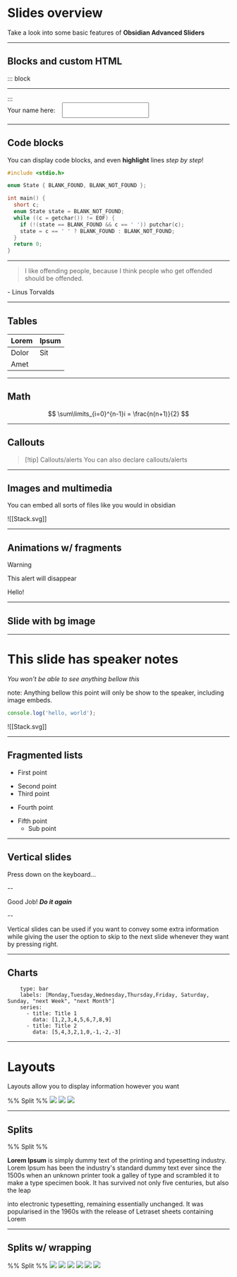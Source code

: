 # Slides overview

Take a look into some basic features of **Obsidian Advanced Sliders**

---

## Blocks and custom HTML

::: block <!-- element style="width: 100%; padding-inline: 5rem;" -->
<hr>
:::

<form>
<label for="form-input" style="display: flex; gap: 1rem; align-items: center;">
<span>Your name here: </span>
<input name="form-input" id="form-input" type="text" style="padding: 0.5rem;">
</label>
</form>

---

## Code blocks

You can display code blocks, and even **highlight** lines *step by step*!

```c [3|5-12|8,11|9,10]
#include <stdio.h>

enum State { BLANK_FOUND, BLANK_NOT_FOUND };

int main() {
  short c;
  enum State state = BLANK_NOT_FOUND;
  while ((c = getchar()) != EOF) {
    if (!(state == BLANK_FOUND && c == ' ')) putchar(c);
    state = c == ' ' ? BLANK_FOUND : BLANK_NOT_FOUND;
  }
  return 0;
}
```

---

> I like offending people, because I think people who get offended should be offended.

\- Linus Torvalds

---

## Tables

| Lorem | Ipsum |
| ----- | ----- |
| Dolor | Sit   |
| Amet  |       |

---

## Math

$$
\sum\limits_{i=0}^{n-1}i = \frac{n(n+1)}{2}
$$

---

## Callouts

> [!tip] Callouts/alerts
> You can also declare callouts/alerts

---

## Images and multimedia

You can embed all sorts of files like you would in obsidian

![[Stack.svg]]

---

## Animations w/ fragments 

> [!warning]
> This alert will disappear
<!-- element class=" fragment fade-out" -->

Hello! <!-- element class="fragment fade-left" data-fragment-index="1"-->

---

## Slide with bg image <!-- element style="color: black; padding: 1rem; background-color: white; border-radius: 1rem; box-shadow: 0 0 20px rgb(0, 0, 0, 0.5)" -->


<!-- slide bg="https://picsum.photos/seed/picsum/800/600" -->

---

# This slide has speaker notes

*You won't be able to see anything bellow this*

note: Anything bellow this point will only be show to the speaker, including image embeds.

```javascript
console.log('hello, world');
```

![[Stack.svg]]

---

## Fragmented lists

- First point
+ Second point
+ Third point
- Fourth point
+ Fifth point
  - Sub point
---

## Vertical slides

Press down on the keyboard...

--

Good Job! ***Do it again***

--


Vertical slides can be used if you want to convey some extra information while giving the user the option to skip to the next slide whenever they want by pressing right.

---

## Charts


```chart
    type: bar
    labels: [Monday,Tuesday,Wednesday,Thursday,Friday, Saturday, Sunday, "next Week", "next Month"]
    series:
      - title: Title 1
        data: [1,2,3,4,5,6,7,8,9]
      - title: Title 2
        data: [5,4,3,2,1,0,-1,-2,-3]
```

---
# Layouts

Layouts allow you to display information however you want

%% Split %%
<split even gap="1">
![](https://picsum.photos/id/1005/250/250) 
![](https://picsum.photos/id/1010/250/250) 
![](https://picsum.photos/id/1025/250/250) 
</split>

---

## Splits

%% Split %%
<split left="2" right="1" gap="2">

**Lorem Ipsum** is simply dummy text of the printing and typesetting industry. Lorem Ipsum has been the industry's standard dummy text ever since the 1500s
when an unknown printer took a galley of type and scrambled it to make a type specimen book. It has survived not only five centuries, but also the leap
	
into electronic typesetting, remaining essentially unchanged. It was popularised in the 1960s with the release of Letraset sheets containing Lorem
</split>

---
## Splits w/ wrapping

%% Split %%
<split wrap="2" gap="1">
![](https://picsum.photos/id/1010/250/250) 
![](https://picsum.photos/id/1011/250/250) 
![](https://picsum.photos/id/1012/250/250) 
![](https://picsum.photos/id/1013/250/250) 
![](https://picsum.photos/id/1014/250/250) 
![](https://picsum.photos/id/1015/250/250) 
</split>
